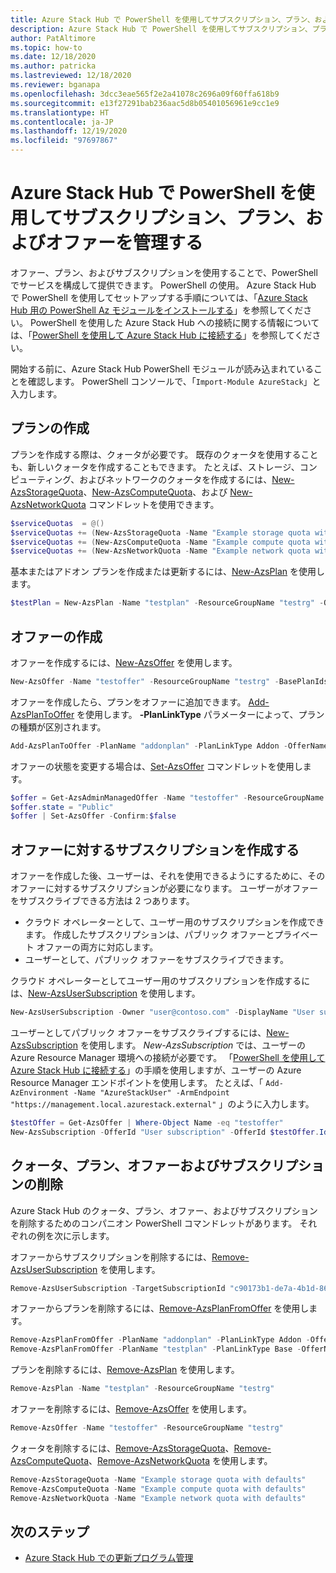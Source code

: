 ```yaml
---
title: Azure Stack Hub で PowerShell を使用してサブスクリプション、プラン、およびオファーを管理する
description: Azure Stack Hub で PowerShell を使用してサブスクリプション、プラン、およびオファーを管理する方法。
author: PatAltimore
ms.topic: how-to
ms.date: 12/18/2020
ms.author: patricka
ms.lastreviewed: 12/18/2020
ms.reviewer: bganapa
ms.openlocfilehash: 3dcc3eae565f2e2a41078c2696a09f60ffa618b9
ms.sourcegitcommit: e13f27291bab236aac5d8b05401056961e9cc1e9
ms.translationtype: HT
ms.contentlocale: ja-JP
ms.lasthandoff: 12/19/2020
ms.locfileid: "97697867"
---
```

# <a name="use-powershell-to-manage-subscriptions-plans-and-offers-in-azure-stack-hub"></a>Azure Stack Hub で PowerShell を使用してサブスクリプション、プラン、およびオファーを管理する

オファー、プラン、およびサブスクリプションを使用することで、PowerShell でサービスを構成して提供できます。 PowerShell の使用。 Azure Stack Hub で PowerShell を使用してセットアップする手順については、「[Azure Stack Hub 用の PowerShell Az モジュールをインストールする](powershell-install-az-module.md)」を参照してください。 PowerShell を使用した Azure Stack Hub への接続に関する情報については、「[PowerShell を使用して Azure Stack Hub に接続する](azure-stack-powershell-configure-admin.md)」を参照してください。

開始する前に、Azure Stack Hub PowerShell モジュールが読み込まれていることを確認します。 PowerShell コンソールで、「`Import-Module AzureStack`」と入力します。

## <a name="create-a-plan"></a>プランの作成

プランを作成する際は、クォータが必要です。 既存のクォータを使用することも、新しいクォータを作成することもできます。 たとえば、ストレージ、コンピューティング、およびネットワークのクォータを作成するには、[New-AzsStorageQuota](/powershell/module/azs.storage.admin/new-azsstoragequota)、[New-AzsComputeQuota](/powershell/module/azs.compute.admin/new-azscomputequota)、および [New-AzsNetworkQuota](/powershell/module/azs.network.admin/new-azsnetworkquota) コマンドレットを使用できます。

```powershell
$serviceQuotas  = @()
$serviceQuotas += (New-AzsStorageQuota -Name "Example storage quota with defaults").Id
$serviceQuotas += (New-AzsComputeQuota -Name "Example compute quota with defaults").Id
$serviceQuotas += (New-AzsNetworkQuota -Name "Example network quota with defaults").Id
```

基本またはアドオン プランを作成または更新するには、[New-AzsPlan](/powershell/module/azs.subscriptions.admin/new-azsplan) を使用します。

```powershell
$testPlan = New-AzsPlan -Name "testplan" -ResourceGroupName "testrg" -QuotaIds $serviceQuotas -Description "Test plan"
```

## <a name="create-an-offer"></a>オファーの作成

オファーを作成するには、[New-AzsOffer](/powershell/module/azs.subscriptions.admin/new-azsoffer) を使用します。

```powershell
New-AzsOffer -Name "testoffer" -ResourceGroupName "testrg" -BasePlanIds @($testPlan.Id)
```

オファーを作成したら、プランをオファーに追加できます。 [Add-AzsPlanToOffer](/powershell/module/azs.subscriptions.admin/add-azsplantooffer) を使用します。 **-PlanLinkType** パラメーターによって、プランの種類が区別されます。

```powershell
Add-AzsPlanToOffer -PlanName "addonplan" -PlanLinkType Addon -OfferName "testoffer" -ResourceGroupName "testrg" -MaxAcquisitionCount 18
```

オファーの状態を変更する場合は、[Set-AzsOffer](/powershell/module/azs.subscriptions.admin/set-azsoffer) コマンドレットを使用します。

```powershell
$offer = Get-AzsAdminManagedOffer -Name "testoffer" -ResourceGroupName "testrg"
$offer.state = "Public"
$offer | Set-AzsOffer -Confirm:$false
```

## <a name="create-subscription-to-an-offer"></a>オファーに対するサブスクリプションを作成する

オファーを作成した後、ユーザーは、それを使用できるようにするために、そのオファーに対するサブスクリプションが必要になります。 ユーザーがオファーをサブスクライブできる方法は 2 つあります。

* クラウド オペレーターとして、ユーザー用のサブスクリプションを作成できます。 作成したサブスクリプションは、パブリック オファーとプライベート オファーの両方に対応します。
* ユーザーとして、パブリック オファーをサブスクライブできます。

クラウド オペレーターとしてユーザー用のサブスクリプションを作成するには、[New-AzsUserSubscription](/powershell/module/azs.subscriptions.admin/new-azsusersubscription) を使用します。

```powershell
New-AzsUserSubscription -Owner "user@contoso.com" -DisplayName "User subscription" -OfferId "/subscriptions/<Subscription ID>/resourceGroups/testrg/providers/Microsoft.Subscriptions.Admin/offers/testoffer"
```

ユーザーとしてパブリック オファーをサブスクライブするには、[New-AzsSubscription](/powershell/module/azs.subscriptions/new-azssubscription) を使用します。 *New-AzsSubscription* では、ユーザーの Azure Resource Manager 環境への接続が必要です。 「[PowerShell を使用して Azure Stack Hub に接続する](azure-stack-powershell-configure-admin.md)」の手順を使用しますが、ユーザーの Azure Resource Manager エンドポイントを使用します。 たとえば、「 `Add-AzEnvironment -Name "AzureStackUser" -ArmEndpoint "https://management.local.azurestack.external"` 」のように入力します。

```powershell
$testOffer = Get-AzsOffer | Where-Object Name -eq "testoffer"
New-AzsSubscription -OfferId "User subscription" -OfferId $testOffer.Id -DisplayName "My subscription"
```

## <a name="delete-quotas-plans-offers-and-subscriptions"></a>クォータ、プラン、オファーおよびサブスクリプションの削除

Azure Stack Hub のクォータ、プラン、オファー、およびサブスクリプションを削除するためのコンパニオン PowerShell コマンドレットがあります。 それぞれの例を次に示します。

オファーからサブスクリプションを削除するには、[Remove-AzsUserSubscription](/powershell/module/azs.subscriptions.admin/remove-azsusersubscription) を使用します。

```powershell
Remove-AzsUserSubscription -TargetSubscriptionId "c90173b1-de7a-4b1d-8600-b8325ca1eab1e"
```

オファーからプランを削除するには、[Remove-AzsPlanFromOffer](/powershell/module/azs.subscriptions.admin/remove-azsplanfromoffer) を使用します。

```powershell
Remove-AzsPlanFromOffer -PlanName "addonplan" -PlanLinkType Addon -OfferName "testoffer" -ResourceGroupName "testrg"
Remove-AzsPlanFromOffer -PlanName "testplan" -PlanLinkType Base -OfferName "testoffer" -ResourceGroupName "testrg"
```

プランを削除するには、[Remove-AzsPlan](/powershell/module/azs.subscriptions.admin/remove-azsplan) を使用します。

```powershell
Remove-AzsPlan -Name "testplan" -ResourceGroupName "testrg"
```

オファーを削除するには、[Remove-AzsOffer](/powershell/module/azs.subscriptions.admin/remove-azsoffer) を使用します。

```powershell
Remove-AzsOffer -Name "testoffer" -ResourceGroupName "testrg"
```

クォータを削除するには、[Remove-AzsStorageQuota](/powershell/module/azs.storage.admin/remove-azsstoragequota)、[Remove-AzsComputeQuota](/powershell/module/azs.compute.admin/remove-azscomputequota)、[Remove-AzsNetworkQuota](/powershell/module/azs.network.admin/remove-azsnetworkquota) を使用します。

```powershell
Remove-AzsStorageQuota -Name "Example storage quota with defaults"
Remove-AzsComputeQuota -Name "Example compute quota with defaults"
Remove-AzsNetworkQuota -Name "Example network quota with defaults"
```

## <a name="next-steps"></a>次のステップ

- [Azure Stack Hub での更新プログラム管理](./azure-stack-updates.md)
